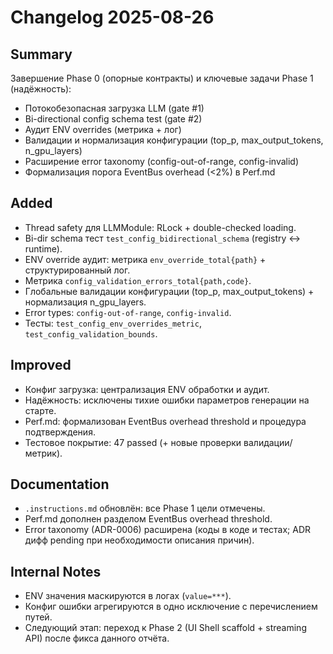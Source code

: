 # Changelog 2025-08-26

## Summary

Завершение Phase 0 (опорные контракты) и ключевые задачи Phase 1 (надёжность):

- Потокобезопасная загрузка LLM (gate #1)
- Bi-directional config schema test (gate #2)
- Аудит ENV overrides (метрика + лог)
- Валидации и нормализация конфигурации (top_p, max_output_tokens, n_gpu_layers)
- Расширение error taxonomy (config-out-of-range, config-invalid)
- Формализация порога EventBus overhead (<2%) в Perf.md


## Added

- Thread safety для LLMModule: RLock + double-checked loading.
- Bi-dir schema тест `test_config_bidirectional_schema` (registry ↔ runtime).
- ENV override аудит: метрика `env_override_total{path}` + структурированный лог.
- Метрика `config_validation_errors_total{path,code}`.
- Глобальные валидации конфигурации (top_p, max_output_tokens) + нормализация n_gpu_layers.
- Error types: `config-out-of-range`, `config-invalid`.
- Тесты: `test_config_env_overrides_metric`, `test_config_validation_bounds`.

## Improved

- Конфиг загрузка: централизация ENV обработки и аудит.
- Надёжность: исключены тихие ошибки параметров генерации на старте.
- Perf.md: формализован EventBus overhead threshold и процедура подтверждения.
- Тестовое покрытие: 47 passed (+ новые проверки валидации/метрик).

## Documentation

- `.instructions.md` обновлён: все Phase 1 цели отмечены.
- Perf.md дополнен разделом EventBus overhead threshold.
- Error taxonomy (ADR-0006) расширена (коды в коде и тестах; ADR дифф pending при необходимости описания причин).

## Internal Notes

- ENV значения маскируются в логах (`value=***`).
- Конфиг ошибки агрегируются в одно исключение с перечислением путей.
- Следующий этап: переход к Phase 2 (UI Shell scaffold + streaming API) после фикса данного отчёта.

